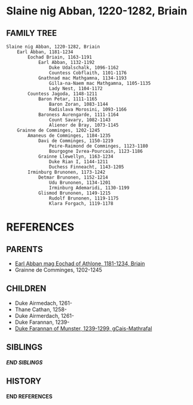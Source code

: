 # Slaine nig Abban, 1220-1282, Briain

## FAMILY TREE
```
Slaine nig Abban, 1220-1282, Briain
    Earl Abban, 1181-1234
        Eochad Briain, 1163-1191
            Earl Abban, 1132-1192
                Duke Udalschalk, 1096-1162
                Countess Cobflaith, 1101-1176
            Gnathnad mac Mathgamna, 1134-1193
                Gilla-na-Naem mac Mathgamna, 1105-1135
                Lady Nest, 1104-1172
        Countess Jagoda, 1148-1211
            Baron Petar, 1111-1165
                Baron Zoran, 1083-1144
                Radislava Morosini, 1093-1166
            Baroness Aurengarde, 1111-1164
                Count Savary, 1082-1143
                Alienor de Bray, 1073-1145
    Grainne de Comminges, 1202-1245
        Amaneus de Comminges, 1184-1235
            Davi de Comminges, 1150-1219
                Peire-Raimond de Comminges, 1123-1180
                Bourgogne Ivrea-Pourcain, 1123-1186
            Grainne Llewellyn, 1163-1234
                Duke Rian I, 1144-1211
                Duchess Finneacht, 1143-1205
        Irminburg Brunonen, 1173-1242
            Detmar Brunonen, 1152-1214
                Udu Brunonen, 1134-1201
                Irminburg Ademaridi, 1130-1199
            Glismod Brunonen, 1149-1215
                Rudolf Brunonen, 1119-1175
                Klara Forgach, 1119-1178
```


# REFERENCES

## PARENTS 
* [Earl Abban mag Eochad of Athlone, 1181-1234, Briain](p/abban_mag_eochad_1181.md)
* Grainne de Comminges, 1202-1245

## CHILDREN 
* Duke Airmedach, 1261-
* Thane Cathan, 1258-
* Duke Airmerdach, 1261-
* Duke Farannan, 1239-
* [Duke Farannan of Munster, 1239-1299, gCais-Mathrafal](p/farannan_1239.md)

## SIBLINGS

##### END SIBLINGS  
## HISTORY

#### END REFERENCES
